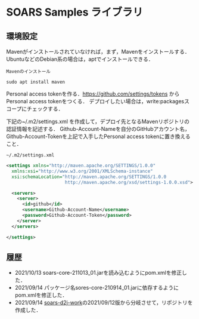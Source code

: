 # SOARS Samples ライブラリ

## 環境設定

Mavenがインストールされていなければ，まず，Mavenをインストールする．UbuntuなどのDebian系の場合は，aptでインストールできる．

`Mavenのインストール`

```
sudo apt install maven
```

Personal access tokenを作る．https://github.com/settings/tokens からPersonal access tokenをつくる．
デプロイしたい場合は，write:packagesスコープにチェックする．

下記の~/.m2/settings.xml を作成して，デプロイ先となるMavenリポジトリの認証情報を記述する．
Github-Account-Nameを自分のGitHubアカウント名，Github-Account-Tokenを上記で入手したPersonal access tokenに置き換えること．

`~/.m2/settings.xml`

```xml
<settings xmlns="http://maven.apache.org/SETTINGS/1.0.0"
  xmlns:xsi="http://www.w3.org/2001/XMLSchema-instance"
  xsi:schemaLocation="http://maven.apache.org/SETTINGS/1.0.0
                      http://maven.apache.org/xsd/settings-1.0.0.xsd">

  <servers>
    <server>
      <id>github</id>
      <username>Github-Account-Name</username>
      <password>Github-Account-Token</password>
    </server>
  </servers>

</settings>

```

## 履歴
- 2021/10/13 soars-core-211013_01.jarを読み込むようにpom.xmlを修正した．
- 2021/09/14 パッケージ名sores-core-210914_01.jarに依存するようにpom.xmlを修正した．
- 2021/09/14 [soars-d2j-work](https://github.com/soars-jp/soars-d2j-work)の2021/09/12版から分岐させて，リポジトリを作成した．
